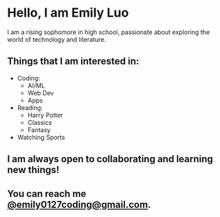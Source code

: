 <!DOCTYPE html>
<html>
<body>
  <h1>Hello, I am Emily Luo</h1>
  <p>I am a rising sophomore in high school, passionate about exploring the world of technology and literature.</p>

  <h2>Things that I am interested in:</h2>
  <ul>
    <li>Coding:
      <ul>
        <li>AI/ML</li>
        <li>Web Dev</li>
        <li>Apps</li>
      </ul>
    </li>
    <li>Reading:
      <ul>
        <li>Harry Potter</li>
        <li>Classics</li>
        <li>Fantasy</li>
      </ul>
    </li>
    <li>Watching Sports</li>
  </ul>

  <h2>I am always open to collaborating and learning new things!</h2>

  <h2>You can reach me <a href="mailto:emily0127coding@gmail.com">@emily0127coding@gmail.com</a>.</h2>
</body>
</html>
